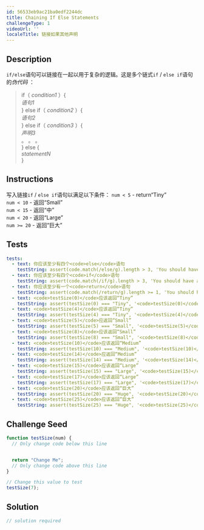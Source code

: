 ```yaml
---
id: 56533eb9ac21ba0edf2244dc
title: Chaining If Else Statements
challengeType: 1
videoUrl: ''
localeTitle: 链接如果其他声明
---
```


## Description
<section id="description"> <code>if/else</code>语句可以链接在一起以用于复杂的逻辑。这是多个链式<code>if</code> / <code>else if</code>语句的<dfn>伪代码</dfn> ： <blockquote> if（ <em>condition1</em> ）{ <br> <em>语句1</em> <br> } else if（ <em>condition2</em> ）{ <br> <em>语句2</em> <br> } else if（ <em>condition3</em> ）{ <br> <em>声明3</em> <br> 。 。 。 <br> } else { <br> <em>statementN</em> <br> } </blockquote></section>

## Instructions
<section id="instructions">写入链接<code>if</code> / <code>else if</code>语句以满足以下条件： <code>num &lt; 5</code> -  return“Tiny” <br> <code>num &lt; 10</code> - 返回“Small” <br> <code>num &lt; 15</code> - 返回“中” <br> <code>num &lt; 20</code> - 返回“Large” <br> <code>num &gt;= 20</code> - 返回“巨大” </section>

## Tests
<section id='tests'>

```yml
tests:
  - text: 你应该至少有四个<code>else</code>语句
    testString: assert(code.match(/else/g).length > 3, 'You should have at least four <code>else</code> statements');
  - text: 你应该至少有四个<code>if</code>语句
    testString: assert(code.match(/if/g).length > 3, 'You should have at least four <code>if</code> statements');
  - text: 你应该至少有一个<code>return</code>语句
    testString: assert(code.match(/return/g).length >= 1, 'You should have at least one <code>return</code> statement');
  - text: <code>testSize(0)</code>应该返回“Tiny”
    testString: assert(testSize(0) === "Tiny", '<code>testSize(0)</code> should return "Tiny"');
  - text: <code>testSize(4)</code>应该返回“Tiny”
    testString: assert(testSize(4) === "Tiny", '<code>testSize(4)</code> should return "Tiny"');
  - text: <code>testSize(5)</code>应返回“Small”
    testString: assert(testSize(5) === "Small", '<code>testSize(5)</code> should return "Small"');
  - text: <code>testSize(8)</code>应该返回“Small”
    testString: assert(testSize(8) === "Small", '<code>testSize(8)</code> should return "Small"');
  - text: <code>testSize(10)</code>应该返回“Medium”
    testString: assert(testSize(10) === "Medium", '<code>testSize(10)</code> should return "Medium"');
  - text: <code>testSize(14)</code>应返回“Medium”
    testString: assert(testSize(14) === "Medium", '<code>testSize(14)</code> should return "Medium"');
  - text: <code>testSize(15)</code>应该返回“Large”
    testString: assert(testSize(15) === "Large", '<code>testSize(15)</code> should return "Large"');
  - text: <code>testSize(17)</code>应该返回“Large”
    testString: assert(testSize(17) === "Large", '<code>testSize(17)</code> should return "Large"');
  - text: <code>testSize(20)</code>应该返回“巨大”
    testString: assert(testSize(20) === "Huge", '<code>testSize(20)</code> should return "Huge"');
  - text: <code>testSize(25)</code>应该返回“巨大”
    testString: assert(testSize(25) === "Huge", '<code>testSize(25)</code> should return "Huge"');

```

</section>

## Challenge Seed
<section id='challengeSeed'>

<div id='js-seed'>

```js
function testSize(num) {
  // Only change code below this line


  return "Change Me";
  // Only change code above this line
}

// Change this value to test
testSize(7);

```

</div>



</section>

## Solution
<section id='solution'>

```js
// solution required
```
</section>
